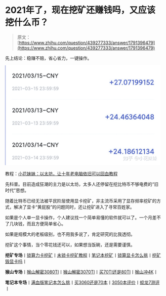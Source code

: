 <!--yml
category: 挖矿
date: 2022-06-26 00:00:00
-->

# 2021年了，现在挖矿还赚钱吗，又应该挖什么币？

> 原文：[https://www.zhihu.com/question/439277333/answer/1791396479](https://www.zhihu.com/question/439277333/answer/1791396479)

 先上结论：稳赚不赔，省心省力，一键操作。

![](img/e580c4d51d64880a8f6743f77fee8c19.png)

教程：[小花妹妹：以太坊，让十年老电脑依旧可以回血教程](https://zhuanlan.zhihu.com/p/355955385)

先科普。目前造成狂潮的主力是以太坊，太多人还停留在挖比特币不够电费的“旧时代”思想。

随着比特币已经无法被平民阶层使用显卡挖矿，非主流币采用了显存频率挖矿的方式，解决了显卡“黄屁股”的问题同时，还让挖矿进入了寻常百姓家。

如果是个人单一显卡操作，个人建议找一个简单易懂的软件就可以了。一个月差不了几块钱，而且方便简单省心。

如果是规模大的老板级别，也不用我多说了，肯定研究的比我透彻。

挖矿这个事情，当个零花钱还可以，如果想当饭碗，还是需要谨慎。

**挖矿专场**丨[锁算力卡挖矿](https://zhuanlan.zhihu.com/p/399409039)丨[未锁卡挖矿教程](https://zhuanlan.zhihu.com/p/355955385)丨[笔记本挖矿](https://zhuanlan.zhihu.com/p/360451565)丨[锁算显卡怎么挑](https://zhuanlan.zhihu.com/p/374342633)丨[挖矿毁显卡吗](https://zhuanlan.zhihu.com/p/358944242)丨

**猴山专场**丨[猴山解密3080TI](https://zhuanlan.zhihu.com/p/379179943)丨[猴山解密3070TI](https://zhuanlan.zhihu.com/p/379428935)丨[买70TI还是80TI](https://zhuanlan.zhihu.com/p/379846007)丨[猴山冲4K](https://zhuanlan.zhihu.com/p/380129626)丨

**笔记本专场**丨[满血版笔记本怎么挑](https://zhuanlan.zhihu.com/p/374748213)丨[买3060还是70本](https://www.zhihu.com/question/447817962/answer/1909204347)丨[3050本评价](https://www.zhihu.com/question/462045112/answer/1913547325)丨[蛟龙7测评](https://zhuanlan.zhihu.com/p/369226521)丨